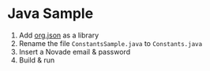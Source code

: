 # Java Sample

1. Add [org.json](https://github.com/stleary/JSON-java) as a library
2. Rename the file `ConstantsSample.java` to `Constants.java`
3. Insert a Novade email & password
4. Build & run